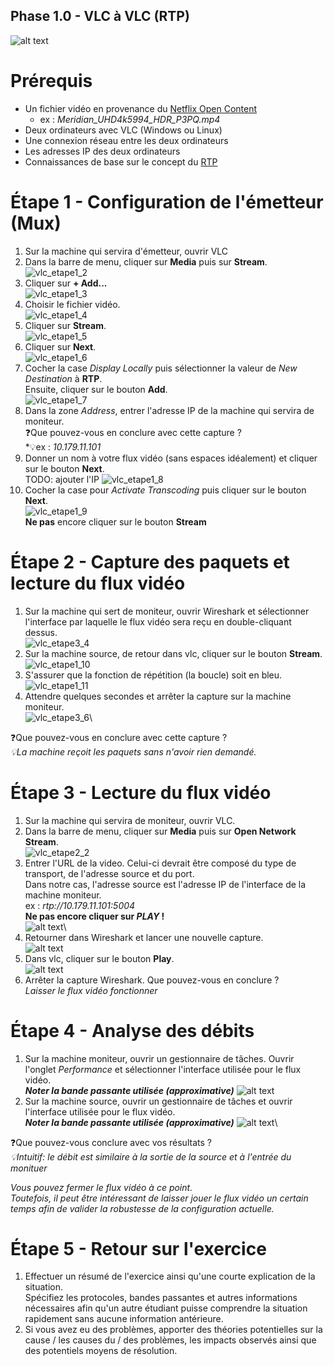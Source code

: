 Phase 1.0 - VLC à VLC (RTP)
---------------------------

![alt text](./img/Phase_1_S1.0_topologie.png)

# Prérequis

- Un fichier vidéo en provenance du [Netflix Open Content](https://opencontent.netflix.com/)
    - ex : *Meridian_UHD4k5994_HDR_P3PQ.mp4*
- Deux ordinateurs avec VLC (Windows ou Linux)
- Une connexion réseau entre les deux ordinateurs
- Les adresses IP des deux ordinateurs
- Connaissances de base sur le concept du [RTP](https://en.wikipedia.org/wiki/Real-time_Transport_Protocol)

# Étape 1 - Configuration de l'émetteur (Mux)

1. Sur la machine qui servira d'émetteur, ouvrir VLC
2. Dans la barre de menu, cliquer sur **Media** puis sur **Stream**.\
![vlc_etape1_2](./img/p1.0_vlc_pic2.png)
3. Cliquer sur **+ Add...**\
![vlc_etape1_3](./img/p1.0_vlc_pic3.png)
4. Choisir le fichier vidéo.\
![vlc_etape1_4](./img/p1.0_vlc_pic4.png)
5. Cliquer sur **Stream**.\
![vlc_etape1_5](./img/p1.0_vlc_pic5.png)
6. Cliquer sur **Next**.\
![vlc_etape1_6](./img/p1.0_vlc_pic6.png)
7. Cocher la case *Display Locally* puis sélectionner la valeur de *New Destination* à **RTP**.\
Ensuite, cliquer sur le bouton **Add**.\
![vlc_etape1_7](./img/p1.0_vlc_pic7.png)
8. Dans la zone *Address*, entrer l'adresse IP de la machine qui servira de moniteur.\
❓Que pouvez-vous en conclure avec cette capture ?\
*💡ex : *10.179.11.101*
9. Donner un nom à votre flux vidéo (sans espaces idéalement) et cliquer sur le bouton **Next**.\
TODO: ajouter l'IP
![vlc_etape1_8](./img/p1.0_vlc_pic8.png)
10. Cocher la case pour *Activate Transcoding* puis cliquer sur le bouton **Next**.\
![vlc_etape1_9](./img/p1.0_vlc_pic9.png)\
**Ne pas** encore cliquer sur le bouton **Stream**

# Étape 2 - Capture des paquets et lecture du flux vidéo

1. Sur la machine qui sert de moniteur, ouvrir Wireshark et sélectionner l'interface par laquelle le flux vidéo sera reçu en double-cliquant dessus.\
![vlc_etape3_4](./img/p1.0_vlc_pic14.png)
2. Sur la machine source, de retour dans vlc, cliquer sur le bouton **Stream**.\
![vlc_etape1_10](./img/p1.0_vlc_pic10.png)
3. S'assurer que la fonction de répétition (la boucle) soit en bleu.\
![vlc_etape1_11](./img/p1.0_vlc_pic11.png)
4. Attendre quelques secondes et arrêter la capture sur la machine moniteur.\
![vlc_etape3_6](./img/p1.0_vlc_pic17.png)\

❓Que pouvez-vous en conclure avec cette capture ?\
*💡La machine reçoit les paquets sans n'avoir rien demandé.*

# Étape 3 - Lecture du flux vidéo

1. Sur la machine qui servira de moniteur, ouvrir VLC.
2. Dans la barre de menu, cliquer sur **Media** puis sur **Open Network Stream**.\
![vlc_etape2_2](./img/p1.0_vlc_pic12.png)
3. Entrer l'URL de la video. Celui-ci devrait être composé du type de transport, de l'adresse source et du port. \
Dans notre cas, l'adresse source est l'adresse IP de l'interface de la machine moniteur.\
ex : *rtp://10.179.11.101:5004*\
**Ne pas encore cliquer sur *PLAY* !**\
![alt text](./img/p1.0_vlc_pic18.png)\
4. Retourner dans Wireshark et lancer une nouvelle capture.\
![alt text](./img/p1.0_ws_pic3.png)
5. Dans vlc, cliquer sur le bouton **Play**.\
![alt text](./img/p1.0_vlc_pic19.png)
6. Arrêter la capture Wireshark. Que pouvez-vous en conclure ?\
*Laisser le flux vidéo fonctionner*

# Étape 4 - Analyse des débits

1. Sur la machine moniteur, ouvrir un gestionnaire de tâches. Ouvrir l'onglet *Performance* et sélectionner l'interface utilisée pour le flux vidéo.\
***Noter la bande passante utilisée (approximative)***
![alt text](./img/p1.0_tmgr_pic1.png)
2. Sur la machine source, ouvrir un gestionnaire de tâches et ouvrir l'interface utilisée pour le flux vidéo.\
***Noter la bande passante utilisée (approximative)***
![alt text](./img/p1.0_tmgr_pic2.png)\

❓Que pouvez-vous conclure avec vos résultats ?\
*💡Intuitif: le débit est similaire à la sortie de la source et à l'entrée du monituer*

*Vous pouvez fermer le flux vidéo à ce point. \
Toutefois, il peut être intéressant de laisser jouer le flux vidéo un certain temps afin de valider la robustesse de la configuration actuelle.*

# Étape 5 - Retour sur l'exercice

1. Effectuer un résumé de l'exercice ainsi qu'une courte explication de la situation.\
Spécifiez les protocoles, bandes passantes et autres informations nécessaires afin qu'un autre étudiant puisse comprendre la situation rapidement sans aucune information antérieure.
2. Si vous avez eu des problèmes, apporter des théories potentielles sur la cause / les causes du / des problèmes, les impacts observés ainsi que des potentiels moyens de résolution.
